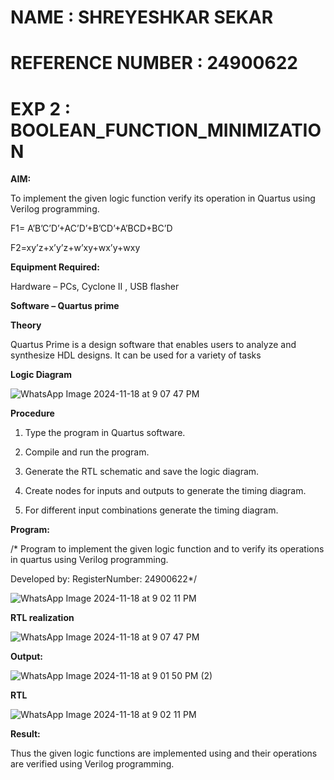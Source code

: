 # NAME : SHREYESHKAR SEKAR

# REFERENCE NUMBER : 24900622

# EXP 2 : BOOLEAN_FUNCTION_MINIMIZATION

**AIM:**

To implement the given logic function verify its operation in Quartus using Verilog programming.

F1= A’B’C’D’+AC’D’+B’CD’+A’BCD+BC’D 

F2=xy’z+x’y’z+w’xy+wx’y+wxy

**Equipment Required:**

Hardware – PCs, Cyclone II , USB flasher

**Software – Quartus prime**

**Theory**

Quartus Prime is a design software that enables users to analyze and synthesize HDL designs. It can be used for a variety of tasks


**Logic Diagram**

![WhatsApp Image 2024-11-18 at 9 07 47 PM](https://github.com/user-attachments/assets/fbe4a863-9f3e-4c84-819e-80962a0577c1)




**Procedure**

1.	Type the program in Quartus software.

2.	Compile and run the program.

3.	Generate the RTL schematic and save the logic diagram.

4.	Create nodes for inputs and outputs to generate the timing diagram.

5.	For different input combinations generate the timing diagram.


**Program:**

/* Program to implement the given logic function and to verify its operations in quartus using Verilog programming. 

Developed by: RegisterNumber: 24900622*/


![WhatsApp Image 2024-11-18 at 9 02 11 PM](https://github.com/user-attachments/assets/bf5bb8a5-a821-44c7-a109-0e250e0d9292)



**RTL realization**


![WhatsApp Image 2024-11-18 at 9 07 47 PM](https://github.com/user-attachments/assets/6863cf90-0997-4267-ac09-42a67cef1692)


**Output:**

![WhatsApp Image 2024-11-18 at 9 01 50 PM (2)](https://github.com/user-attachments/assets/3501684f-10c6-43f6-b414-8d6b5825ed96)




**RTL**

![WhatsApp Image 2024-11-18 at 9 02 11 PM](https://github.com/user-attachments/assets/71c24766-8fbd-4f1a-aa72-dfa3475c21a4)




**Result:**

Thus the given logic functions are implemented using and their operations are verified using Verilog programming.

